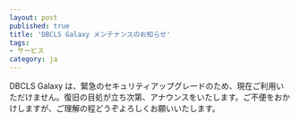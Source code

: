 ```yaml
---
layout: post
published: true
title: 'DBCLS Galaxy メンテナンスのお知らせ'
tags:
- サービス
category: ja
---
```


DBCLS Galaxy は、緊急のセキュリティアップグレードのため、現在ご利用いただけません。復旧の目処が立ち次第、アナウンスをいたします。ご不便をおかけしますが、ご理解の程どうぞよろしくお願いいたします。
